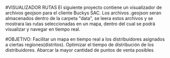 #VISUALIZADOR RUTAS
El siguiente proyecto contiene un visualizador de archivos geojson para el cliente Buckys SAC.
Los archivos .geojson seran almacenados dentro de la carpeta "data", se leera estos archivos y se 
mostrara las rutas seleccionadas en un mapa, dentro del cual se podrá visualizar y navegar en tiempo real.

#OBJETIVO:
Facilitar un mapa en tiempo real a los distribuidores asignados a ciertas regiones(distritos).
Optimizar el tiempo de distribución de los distribuidores.
Abarcar la mayor cantidad de puntos de venta posibles
